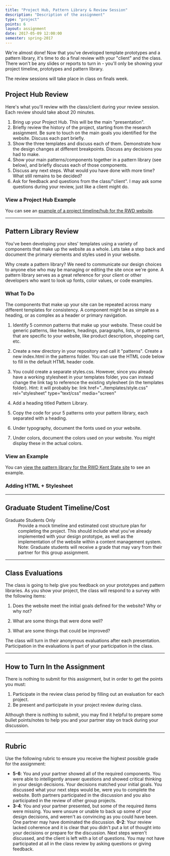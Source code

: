 ```yaml
---
title: "Project Hub, Pattern Library & Review Session"
description: "Description of the assignment"
type: "project"
points: 6
layout: assignment
date: 2017-05-09 12:00:00
semester: spring-2017
---
```


We're almost done!  Now that you've developed template prototypes and a pattern library, it's time to do a final review with your "client" and the class.  There won't be any slides or reports to turn in - you'll only be showing your project timeline, prototypes and pattern library.

The review sessions will take place in class on finals week.

## Project Hub Review

Here's what you'll review with the class/client during your review session.  Each review should take about 20 minutes.

1.  Bring up your Project Hub.  This will be the main "presentation".
2.  Briefly review the history of the project, starting from the research assignment.  Be sure to touch on the main goals you identified for the website.  Discuss each part briefly.
3.  Show the three templates and discuss each of them.  Demonstrate how the design changes at different breakpoints.  Discuss any decisions you had to make.
4.  Show your main patterns/components together in a pattern library (see below), and briefly discuss each of those components.
5.  Discuss any next steps.  What would you have done with more time?  What still remains to be decided?
6.  Ask for feedback and questions from the class/"client".  I may ask some questions during your review, just like a client might do.

### View a Project Hub Example

You can see an [example of a project timeline/hub for the RWD website](http://rwdkent.com/timeline).

---

## Pattern Library Review

You've been developing your sites' templates using a variety of components that make up the website as a whole.  Lets take a step back and document the primary elements and styles used in your website.  

Why create a pattern library? We need to communicate our design choices to anyone else who may be managing or editing the site once we're gone.  A pattern library serves as a great reference for your client or other developers who want to look up fonts, color values, or code examples.

### What To Do

The components that make up your site can be repeated across many different templates for consistency.  A component might be as simple as a heading, or as complex as a header or primary navigation.

1.  Identify 5 common patterns that make up your website.  These could be generic patterns, like headers, headings, paragraphs, lists, or patterns that are specific to your website, like product description, shopping cart, etc.

2.  Create a new directory in your repository and call it "patterns".  Create a new index.html in the patterns folder.  You can use the HTML code below to fill in the default HTML header code.

3.  You could create a separate styles.css.  However, since you already have a working stylesheet in your templates folder, you can instead change the link tag to reference the existing stylesheet (in the templates folder).  Hint: it will probably be: link href="../templates/style.css" rel="stylesheet" type="text/css" media="screen"

4.  Add a heading titled Pattern Library.

5.  Copy the code for your 5 patterns onto your pattern library, each separated with a heading.

6.  Under typography, document the fonts used on your website.

7.  Under colors, document the colors used on your website.  You might display these in the actual colors.

### View an Example

You can <a href="http://rwdkent.com/patterns/">view the pattern library for the RWD Kent State site</a> to see an example.

### Adding HTML + Stylesheet

<script src="https://gist.github.com/challahan/08eddc8da7152f483f99.js"></script>

---

## Graduate Student Timeline/Cost

<dl>
 <dt>Graduate Students Only</dt>
 <dd>Provide a mock timeline and estimated cost structure plan for completing the project.  This should include what you've already implemented with your design prototype, as well as the implementation of the website within a content management system.  Note: Graduate students will receive a grade that may vary from their partner for this group assignment.</dd>
</dl>

---

## Class Evaluations

The class is going to help give you feedback on your prototypes and pattern libraries.  As you show your project, the class will respond to a survey with the following items:

1.  Does the website meet the initial goals defined for the website?  Why or why not?  

2.  What are some things that were done well?

3.  What are some things that could be improved?

The class will turn in their anonymous evaluations after each presentation.  Participation in the evaluations is part of your participation in the class.

---

## How to Turn In the Assignment

There is nothing to submit for this assignment, but in order to get the points you must:

1.  Participate in the review class period by filling out an evaluation for each project.
2.  Be present and participate in your project review during class.  

Although there is nothing to submit, you may find it helpful to prepare some bullet points/notes to help you and your partner stay on track during your discussion.

---

## Rubric

Use the following rubric to ensure you receive the highest possible grade for the assignment:

* **5-6**: You and your partner showed all of the required components.  You were able to intelligently answer questions and showed critical thinking in your design decisions.  Your decisions matched your initial goals.  You discussed what your next steps would be, were you to complete the website. Both partners participated in the discussion and you also participated in the review of other group projects.
* **3-4**: You and your partner presented, but some of the required items were missing.  You were unsure or unable to back up some of your design decisions, and weren't as convincing as you could have been.  One partner may have dominated the discussion.
**0-2**: Your review lacked coherence and it is clear that you didn't put a lot of thought into your decisions or prepare for the discussion.  Next steps weren't discussed, and the client is left with a lot of questions.  You may not have participated at all in the class review by asking questions or giving feedback.
